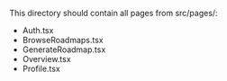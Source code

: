 This directory should contain all pages from src/pages/:

- Auth.tsx
- BrowseRoadmaps.tsx
- GenerateRoadmap.tsx
- Overview.tsx
- Profile.tsx
